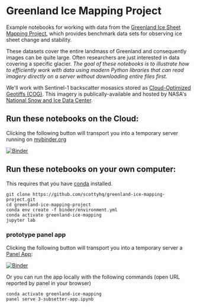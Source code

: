 # Greenland Ice Mapping Project
Example notebooks for working with data from the [Greenland Ice Sheet Mapping Project](https://nsidc.org/data/measures/gimp), which provides benchmark data sets for observing ice sheet change and stability.

These datasets cover the entire landmass of Greenland and consequently images can be quite large. Often researchers are just interested in data covering a specific glacier. *The goal of these notebooks is to illustrate how to efficiently work with data using modern Python libraries that can read imagery directly on a server without downloading entire files first.* 

We'll work with Sentinel-1 backscatter mosasics stored as [Cloud-Optimized Geotiffs (COG)](https://nsidc.org/data/nsidc-0723). This imagery is publically-available and hosted by NASA's [National Snow and Ice Data Center](https://nsidc.org/data/nsidc-0723).


## Run these notebooks on the Cloud:
Clicking the following button will transport you into a temporary server running on [mybinder.org](https://mybinder.org/)

[![Binder](https://mybinder.org/badge_logo.svg)](https://mybinder.org/v2/gh/scottyhq/greenland-ice-mapping-project/main?urlpath=lab)


## Run these notebooks on your own computer:
This requires that you have [conda](https://docs.conda.io/en/latest/miniconda.html) installed.
```
git clone https://github.com/scottyhq/greenland-ice-mapping-project.git
cd greenland-ice-mapping-project
conda env create -f binder/environment.yml
conda activate greenland-ice-mapping
jupyter lab
```

### prototype panel app
Clicking the following button will transport you into a temporary server a [Panel App](https://panel.holoviz.org):

[![Binder](https://mybinder.org/badge_logo.svg)](https://mybinder.org/v2/gh/scottyhq/greenland-ice-mapping-project/main?urlpath=%2Fpanel%2F3-subsetter-app)

Or you can run the app locally with the following commands (open URL reported by panel in your browser)
```
conda activate greenland-ice-mapping
panel serve 3-subsetter-app.ipynb 
```
